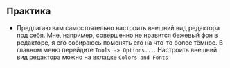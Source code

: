 ## Практика

- Предлагаю вам самостоятельно настроить внешний вид редактора под себя. Мне, например, совершенно не нравится бежевый фон в редакторе, я его собираюсь поменять его на что-то более тёмное. В главном меню перейдите `Tools -> Options...`. Настроить внешний вид редактора можно на вкладке `Colors and Fonts`